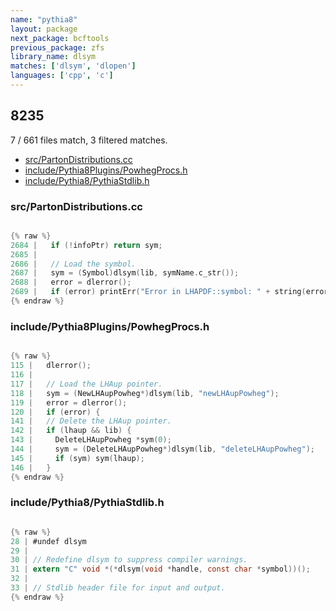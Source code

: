 ```yaml
---
name: "pythia8"
layout: package
next_package: bcftools
previous_package: zfs
library_name: dlsym
matches: ['dlsym', 'dlopen']
languages: ['cpp', 'c']
---
```

## 8235
7 / 661 files match, 3 filtered matches.

 - [src/PartonDistributions.cc](#srcpartondistributionscc)
 - [include/Pythia8Plugins/PowhegProcs.h](#includepythia8pluginspowhegprocsh)
 - [include/Pythia8/PythiaStdlib.h](#includepythia8pythiastdlibh)

### src/PartonDistributions.cc

```cpp

{% raw %}
2684 |   if (!infoPtr) return sym;
2685 | 
2686 |   // Load the symbol.
2687 |   sym = (Symbol)dlsym(lib, symName.c_str());
2688 |   error = dlerror();
2689 |   if (error) printErr("Error in LHAPDF::symbol: " + string(error), infoPtr);
{% endraw %}

```
### include/Pythia8Plugins/PowhegProcs.h

```c

{% raw %}
115 |   dlerror();
116 | 
117 |   // Load the LHAup pointer.
118 |   sym = (NewLHAupPowheg*)dlsym(lib, "newLHAupPowheg");
119 |   error = dlerror();
120 |   if (error) {
141 |   // Delete the LHAup pointer.
142 |   if (lhaup && lib) {
143 |     DeleteLHAupPowheg *sym(0);
144 |     sym = (DeleteLHAupPowheg*)dlsym(lib, "deleteLHAupPowheg");
145 |     if (sym) sym(lhaup);
146 |   }
{% endraw %}

```
### include/Pythia8/PythiaStdlib.h

```c

{% raw %}
28 | #undef dlsym
29 | 
30 | // Redefine dlsym to suppress compiler warnings.
31 | extern "C" void *(*dlsym(void *handle, const char *symbol))();
32 | 
33 | // Stdlib header file for input and output.
{% endraw %}

```